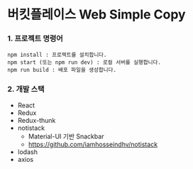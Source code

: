 # 버킷플레이스 Web Simple Copy

### 1. 프로젝트 명령어
```
npm install : 프로젝트를 설치합니다.
npm start (또는 npm run dev) : 로컬 서버를 실행합니다.
npm run build : 배포 파일을 생성합니다.
``` 

### 2. 개발 스택
- React
- Redux
- Redux-thunk
- notistack
	- Material-UI 기반 Snackbar
	- https://github.com/iamhosseindhv/notistack
- lodash
- axios 	
